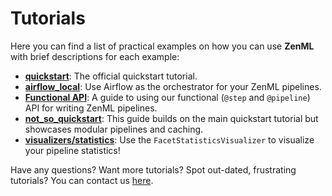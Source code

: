 # Tutorials

Here you can find a list of practical examples on how you can use **ZenML** with brief descriptions for each example:

* [**quickstart**](https://github.com/zenml-io/zenml/tree/main/examples/quickstart):
  The official quickstart tutorial.
* [**airflow_local**](https://github.com/zenml-io/zenml/tree/main/examples/airflow_local):
  Use Airflow as the orchestrator for your ZenML pipelines.
* [**Functional API**](https://github.com/zenml-io/zenml/blob/main/examples/functional_api/):
  A guide to using our functional (`@step` and `@pipeline`) API for writing ZenML pipelines.
* [**not_so_quickstart**](https://github.com/zenml-io/zenml/tree/main/examples/not_so_quickstart):
  This guide builds on the main quickstart tutorial but showcases modular
  pipelines and caching.
* [**visualizers/statistics**](https://github.com/zenml-io/zenml/tree/main/examples/statistics):
  Use the `FacetStatisticsVisualizer` to visualize your pipeline statistics!

Have any questions? Want more tutorials? Spot out-dated, frustrating tutorials? You can contact us [here](contact.md).

